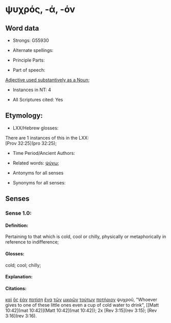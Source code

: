 # ψυχρός, -ά, -όν

<!-- Status: S2=NeedsFinalCheck -->
<!-- Lexica used for edits: FFM, LN, A-S  -->
<!-- The BDAG electronic resource I am using is missing this Greek word  -->

## Word data

* Strongs: G55930

* Alternate spellings:

* Principle Parts: 

* Part of speech: 

[Adjective used substantively as a Noun](http://ugg.readthedocs.io/en/latest/noun_substantive_adj.html); 

* Instances in NT: 4

* All Scriptures cited: Yes

## Etymology: 

* LXX/Hebrew glosses: 

There are 1 instances of this in the LXX:  
[Prov 32:25](pro 32:25); 

* Time Period/Ancient Authors: 

* Related words: [ψύχω](../G55940/01.md);

* Antonyms for all senses

* Synonyms for all senses: 

## Senses 

### Sense 1.0: 

#### Definition: 

Pertaining to that which is cold, cool or chilly, physically or metaphorically in reference to indifference;   

#### Glosses: 

cold; cool; chilly; 

#### Explanation: 

#### Citations: 

[καὶ](../G25320/01.md) [ὃς](../G37390/01.md) [ἐὰν](../G14370/01.md) [ποτίσῃ](../G42220/01.md) [ἕνα](../G15200/01.md) [τῶν](../G35880/01.md) [μικρῶν](../G33980/01.md) [τούτων](../G37780/01.md) [ποτήριον](../G42210/01.md) ψυχροῦ, "Whoever gives to one of these little ones even a cup of cold water to drink", [[Matt 10:42](mat 10:42)](Matt 10:42](mat 10:42)); 2x [Rev 3:15](rev 3:15); [Rev 3:16](rev 3:16).
